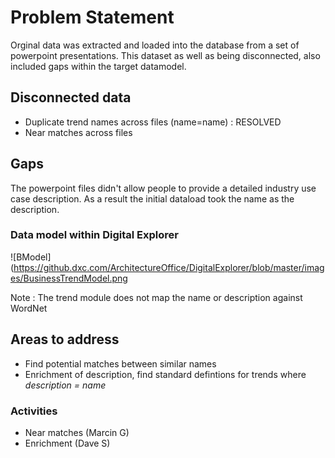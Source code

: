 # Problem Statement

Orginal data was extracted and loaded into the database from a set of powerpoint presentations.   This dataset as well as being disconnected, also included gaps within the target datamodel.

## Disconnected data
- Duplicate trend names across files (name=name) : RESOLVED
- Near matches across files

## Gaps
The powerpoint files didn't allow people to provide a detailed industry use case description.  As a result the initial dataload took the name as the description.

### Data model within Digital Explorer
![BModel](https://github.dxc.com/ArchitectureOffice/DigitalExplorer/blob/master/images/BusinessTrendModel.png

Note : The trend module does not map the name or description against WordNet

## Areas to address
- Find potential matches between similar names
- Enrichment of description, find standard defintions for trends where _description = name_

### Activities

- Near matches (Marcin G)
- Enrichment (Dave S)





